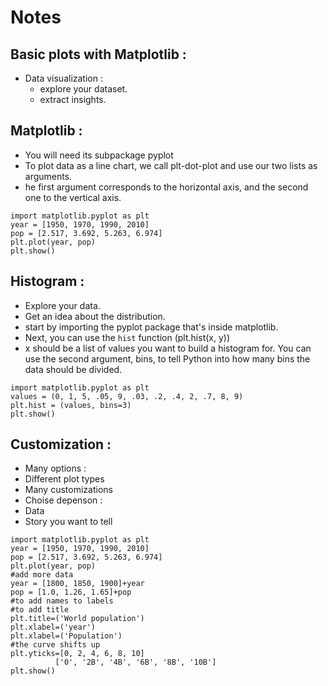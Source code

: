 # Notes

## Basic plots with Matplotlib :
 - Data visualization :
   - explore your dataset.
   - extract insights.
##  Matplotlib :
 - You will need its subpackage pyplot
 - To plot data as a line chart, we call plt-dot-plot and use our two lists as arguments. 
 - he first argument corresponds to the horizontal axis, and the second one to the vertical axis. 
 ```
 import matplotlib.pyplot as plt
 year = [1950, 1970, 1990, 2010]
 pop = [2.517, 3.692, 5.263, 6.974]
 plt.plot(year, pop)
 plt.show()
 ```
 
## Histogram :
  - Explore your data. 
  - Get an idea about the distribution.
  - start by importing the pyplot package that's inside matplotlib.
  - Next, you can use the `hist` function (plt.hist(x, y))
  - x should be a list of values you want to build a histogram for. You can use the second argument, bins, to tell Python into how many bins the data should be divided. 
  ```
  import matplotlib.pyplot as plt
  values = (0, 1, 5, .05, 9, .03, .2, .4, 2, .7, 8, 9)
  plt.hist = (values, bins=3)
  plt.show()
  ```
## Customization :
  - Many options :
   - Different plot types
   - Many customizations
  - Choise depenson :
   - Data
   - Story you want to tell
   ```
  import matplotlib.pyplot as plt
  year = [1950, 1970, 1990, 2010]
  pop = [2.517, 3.692, 5.263, 6.974]
  plt.plot(year, pop)
  #add more data
  year = [1800, 1850, 1900]+year
  pop = [1.0, 1.26, 1.65]+pop
  #to add names to labels
  #to add title
  plt.title=('World population')
  plt.xlabel=('year')
  plt.xlabel=('Population')
  #the curve shifts up
  plt.yticks=[0, 2, 4, 6, 8, 10]
             ['0', '2B', '4B', '6B', '8B', '10B']
  plt.show()
  ```
   
  
  